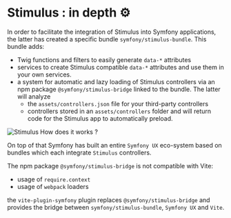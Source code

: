 # Stimulus : in depth ⚙️

In order to facilitate the integration of Stimulus into Symfony applications, the latter has created a specific bundle `symfony/stimulus-bundle`. This bundle adds:

- Twig functions and filters to easily generate `data-*` attributes
- services to create Stimulus compatible `data-*` attributes and use them in your own services.
- a system for automatic and lazy loading of Stimulus controllers via an npm package `@symfony/stimulus-bridge` linked to the bundle. The latter will analyze
   - the `assets/controllers.json` file for your third-party controllers
   - controllers stored in an `assets/controllers` folder
and will return code for the Stimulus app to automatically preload.

![Stimulus How does it works ?](/graphs/stimulus.svg)

On top of that Symfony has built an entire `Symfony UX` eco-system based on bundles which each integrate `Stimulus` controllers.


The npm package `@symfony/stimulus-bridge` is not compatible with Vite:
   - usage of `require.context`
   - usage of `webpack` loaders

the `vite-plugin-symfony` plugin replaces `@symfony/stimulus-bridge` and provides the bridge between `symfony/stimulus-bundle`, `Symfony UX` and `Vite`.
